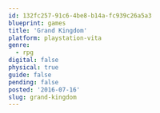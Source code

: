```yaml
---
id: 132fc257-91c6-4be8-b14a-fc939c26a5a3
blueprint: games
title: 'Grand Kingdom'
platform: playstation-vita
genre:
  - rpg
digital: false
physical: true
guide: false
pending: false
posted: '2016-07-16'
slug: grand-kingdom
---
```

